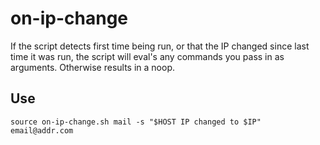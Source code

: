 # on-ip-change

If the script detects first time being run, or that the IP changed since last time it was run, the script will eval's any commands you pass in as arguments.  Otherwise results in a noop.

## Use

`source on-ip-change.sh mail -s "$HOST IP changed to $IP" email@addr.com`
